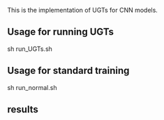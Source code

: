 This is the implementation of UGTs for CNN models.
## Usage for running UGTs

sh run_UGTs.sh

## Usage for standard training

sh run_normal.sh

## results
